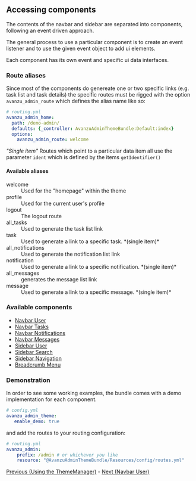 ## Accessing components
The contents of the navbar and sidebar are separated into components, following an event driven approach.

The general process to use a particular component is to create an event listener and to use the given event object to add ui elements.

Each component has its own event and specific ui data interfaces.

### Route aliases
Since most of the components do genereate one or two specific links (e.g. task list and task details) the specific routes must be rigged with the option `avanzu_admin_route` which defines the alias name like so: 

```yaml
# routing.yml
avanzu_admin_home:
  path: /demo-admin/
  defaults: {_controller: AvanzuAdminThemeBundle:Default:index}
  options:
    avanzu_admin_route: welcome
```
_"Single item"_ Routes which point to a particular data item all use the parameter `ident` which is defined by the items `getIdentifier()`

#### Available aliases
<dl>
<dt>welcome
<dd>Used for the "homepage" within the theme
<dt>profile
<dd>Used for the current user's profile
<dt>logout
<dd>The logout route
<dt>all_tasks
<dd>Used to generate the task list link
<dt>task 
<dd>Used to generate a link to a specific task. *(single item)*
<dt>all_notifications
<dd>Used to generate the notification list link
<dt>notification
<dd>Used to generate a link to a specific notification. *(single item)*
<dt>all_messages
<dd>generates the message list link 
<dt>message
<dd>Used to generate a link to a specific message. *(single item)*
</dl>


### Available components

* [Navbar User](navbar_user.md)
* [Navbar Tasks](navbar_tasks.md)
* [Navbar Notifications](navbar_notifications.md)
* [Navbar Messages](navbar_messages.md)
* [Sidebar User](sidebar_user.md)
* [Sidebar Search](sidebar_search.md)
* [Sidebar Navigation](sidebar_navigation.md)
* [Breadcrumb Menu](breadcrumbs.md)

### Demonstration

In order to see some working examples, the bundle comes with a demo implementation for each component. 

 ```yaml
# config.yml
avanzu_admin_theme:
    enable_demo: true
```
and add the routes to your routing configuration: 

```yaml
# routing.yml
avanzu_admin:
    prefix: /admin # or whichever you like 
    resource: "@AvanzuAdminThemeBundle/Resources/config/routes.yml"
```

[Previous (Using the ThemeManager)][1] - [Next (Navbar User)][2]

[1]: https://github.com/avanzu/AdminThemeBundle/blob/master/Resources/docs/theme_manager.md
[2]: https://github.com/avanzu/AdminThemeBundle/blob/master/Resources/docs/navbar_user.md
